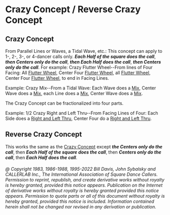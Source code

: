 
# Crazy Concept / Reverse Crazy Concept

## Crazy Concept

From Parallel Lines or Waves, a Tidal Wave, etc.: This concept can apply to
1-, 2-, 3-, or 4-dancer calls only.
***Each Half of the square does the call***,
***then Centers only do the call***,
***then Each Half does the call***,
***then Centers only do the call***.
For example: Crazy Flutter Wheel--From lines of
Four Facing: All [Flutter Wheel](../b2/flutterwheel.md), Center Four
[Flutter Wheel](../b2/flutterwheel.md), 
all [Flutter Wheel](../b2/flutterwheel.md),
Center Four [Flutter Wheel](../b2/flutterwheel.md), to end in Facing Lines.

Example: Crazy Mix--From a Tidal Wave: Each Wave does a 
[Mix](../a1/mix.md), Center Wave does a
[Mix](../a1/mix.md),
each Line does a [Mix](../a1/mix.md), Center Wave does a [Mix](../a1/mix.md). 

The Crazy Concept can be fractionalized into four parts.

Example: 1/2 Crazy Right and Left Thru--From Facing Lines of Four: 
Each Side does a 
[Right and Left Thru](../b1/right_and_left_thru.md), Center Four do a 
[Right and Left Thru](../b1/right_and_left_thru.md).

## Reverse Crazy Concept

This works the same as the [Crazy Concept](crazy_concept.md) except 
***the Centers only do the call***,
then ***Each Half of the square does the call***, 
then ***Centers only do the call***, then
***Each Half does the call***.


###### @ Copyright 1983, 1986-1988, 1995-2022 Bill Davis, John Sybalsky and CALLERLAB Inc., The International Association of Square Dance Callers. Permission to reprint, republish, and create derivative works without royalty is hereby granted, provided this notice appears. Publication on the Internet of derivative works without royalty is hereby granted provided this notice appears. Permission to quote parts or all of this document without royalty is hereby granted, provided this notice is included. Information contained herein shall not be changed nor revised in any derivation or publication.

<!-- Parts
\d*Crazy.*1
\d*Crazy.*2
\d*Crazy.*3
\d*Crazy.*4
\d*ReverseCrazy.*1
\d*ReverseCrazy.*2
\d*ReverseCrazy.*3
\d*ReverseCrazy.*4
-->